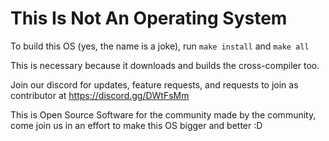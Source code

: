 # This Is Not An Operating System
To build this OS (yes, the name is a joke), run
`make install` and `make all`

This is necessary because it downloads and builds the cross-compiler too.

Join our discord for updates, feature requests, and requests to join as contributor at
https://discord.gg/DWtFsMm

This is Open Source Software for the community made by the community, come join us in an effort to make this OS bigger and better :D
